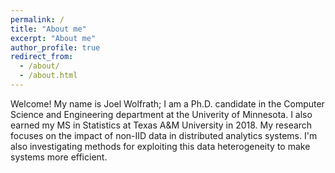 ```yaml
---
permalink: /
title: "About me"
excerpt: "About me"
author_profile: true
redirect_from: 
  - /about/
  - /about.html
---
```


Welcome! My name is Joel Wolfrath; I am a Ph.D. candidate in the Computer Science and Engineering department at the Univerity of Minnesota. I also earned my MS in Statistics at Texas A&M University in 2018. My research focuses on the impact of non-IID data in distributed analytics systems. I'm also investigating methods for exploiting this data heterogeneity to make systems more efficient.
